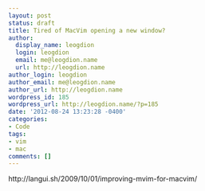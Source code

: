 ```yaml
---
layout: post
status: draft
title: Tired of MacVim opening a new window?
author:
  display_name: leogdion
  login: leogdion
  email: me@leogdion.name
  url: http://leogdion.name
author_login: leogdion
author_email: me@leogdion.name
author_url: http://leogdion.name
wordpress_id: 185
wordpress_url: http://leogdion.name/?p=185
date: '2012-08-24 13:23:28 -0400'
categories:
- Code
tags:
- vim
- mac
comments: []
---
```

<p>http:&#47;&#47;langui.sh&#47;2009&#47;10&#47;01&#47;improving-mvim-for-macvim&#47;</p>
